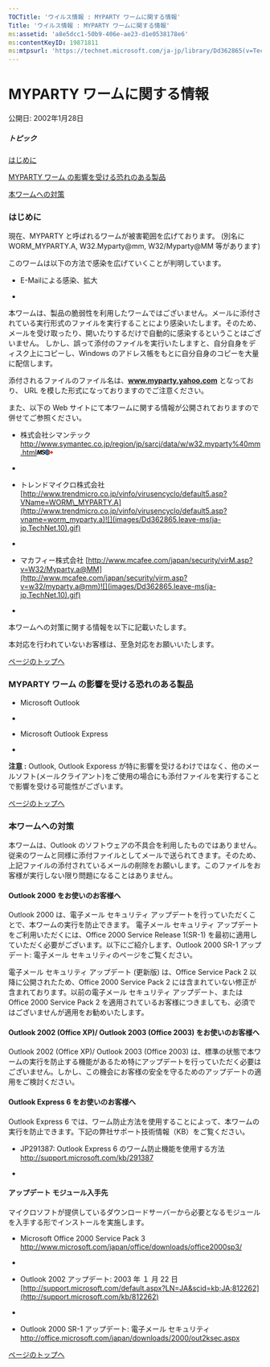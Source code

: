 ```yaml
---
TOCTitle: 'ウイルス情報 : MYPARTY ワームに関する情報'
Title: 'ウイルス情報 : MYPARTY ワームに関する情報'
ms:assetid: 'a8e5dcc1-50b9-406e-ae23-d1e0538178e6'
ms:contentKeyID: 19871811
ms:mtpsurl: 'https://technet.microsoft.com/ja-jp/library/Dd362865(v=TechNet.10)'
---
```


MYPARTY ワームに関する情報
==========================

公開日: 2002年1月28日

##### トピック

[](#ecaa)[はじめに](#ecaa)

[](#ebaa)[MYPARTY ワーム の影響を受ける恐れのある製品](#ebaa)

[](#eaaa)[本ワームへの対策](#eaaa)

### はじめに

現在、MYPARTY と呼ばれるワームが被害範囲を広げております。 (別名に WORM\_MYPARTY.A, W32.Myparty@mm, W32/Myparty@MM 等があります)

このワームは以下の方法で感染を広げていくことが判明しています。

-   E-Mailによる感染、拡大

-   

本ワームは、製品の脆弱性を利用したワームではございません。メールに添付されている実行形式のファイルを実行することにより感染いたします。そのため、メールを受け取ったり、開いたりするだけで自動的に感染するということはございません。 しかし、誤って添付のファイルを実行いたしますと、自分自身をディスク上にコピーし、Windows のアドレス帳をもとに自分自身のコピーを大量に配信します。

添付されるファイルのファイル名は、**www.myparty.yahoo.com** となっており、 URL を模した形式になっておりますのでご注意ください。

また、以下の Web サイトにて本ワームに関する情報が公開されておりますので併せてご参照ください。

-   株式会社シマンテック
    <http://www.symantec.co.jp/region/jp/sarcj/data/w/w32.myparty%40mm.html>![](images/Dd362865.leave-ms(ja-jp,TechNet.10).gif)

-   
-   トレンドマイクロ株式会社
    [http://www.trendmicro.co.jp/vinfo/virusencyclo/default5.asp?VName=WORM\_MYPARTY.A](http://www.trendmicro.co.jp/vinfo/virusencyclo/default5.asp?vname=worm_myparty.a)![](images/Dd362865.leave-ms(ja-jp,TechNet.10).gif)

-   
-   マカフィー株式会社
    [http://www.mcafee.com/japan/security/virM.asp?v=W32/Myparty.a@MM](http://www.mcafee.com/japan/security/virm.asp?v=w32/myparty.a@mm)![](images/Dd362865.leave-ms(ja-jp,TechNet.10).gif)

-   

本ワームへの対策に関する情報を以下に記載いたします。

本対応を行われていないお客様は、至急対応をお願いいたします。

[](#mainsection)[ページのトップへ](#mainsection)

### MYPARTY ワーム の影響を受ける恐れのある製品

-   Microsoft Outlook

-   
-   Microsoft Outlook Express

-   

**注意 :** Outlook, Outlook Exporess が特に影響を受けるわけではなく、他のメールソフト(メールクライアント)をご使用の場合にも添付ファイルを実行することで影響を受ける可能性がございます。

[](#mainsection)[ページのトップへ](#mainsection)

### 本ワームへの対策

本ワームは、Outlook のソフトウェアの不具合を利用したものではありません。従来のワームと同様に添付ファイルとしてメールで送られてきます。そのため、上記ファイルの添付されているメールの削除をお願いします。このファイルをお客様が実行しない限り問題になることはありません。

#### Outlook 2000 をお使いのお客様へ

Outlook 2000 は、電子メール セキュリティ アップデートを行っていただくことで、本ワームの実行を防止できます。 電子メール セキュリティ アップデートをご利用いただくには、Office 2000 Service Release 1(SR-1) を最初に適用していただく必要がございます。以下にご紹介します、Outlook 2000 SR-1 アップデート: 電子メール セキュリティのページをご覧ください。

電子メール セキュリティ アップデート (更新版) は、Office Service Pack 2 以降に公開されたため、Office 2000 Service Pack 2 には含まれていない修正が含まれております。以前の電子メール セキュリティ アップデート、または Office 2000 Service Pack 2 を適用されているお客様につきましても、必須ではございませんが適用をお勧めいたします。

#### Outlook 2002 (Office XP)/ Outlook 2003 (Office 2003) をお使いのお客様へ

Outlook 2002 (Office XP)/ Outlook 2003 (Office 2003) は、標準の状態で本ワームの実行を防止する機能があるため特にアップデートを行っていただく必要はございません。しかし、この機会にお客様の安全を守るためのアップデートの適用をご検討ください。

#### Outlook Express 6 をお使いのお客様へ

Outlook Express 6 では、ワーム防止方法を使用することによって、本ワームの実行を防止できます。下記の弊社サポート技術情報（KB）をご覧ください。

-   JP291387: Outlook Express 6 のワーム防止機能を使用する方法
    <http://support.microsoft.com/kb/291387>

-   

#### アップデート モジュール入手先

マイクロソフトが提供しているダウンロードサーバーから必要となるモジュールを入手する形でインストールを実施します。

-   Microsoft Office 2000 Service Pack 3
    <http://www.microsoft.com/japan/office/downloads/office2000sp3/>

-   
-   Outlook 2002 アップデート: 2003 年 １ 月 22 日
    [http://support.microsoft.com/default.aspx?LN=JA&scid=kb;JA;812262](http://support.microsoft.com/kb/812262)

-   
-   Outlook 2000 SR-1 アップデート: 電子メール セキュリティ
    <http://office.microsoft.com/japan/downloads/2000/out2ksec.aspx>

[](#mainsection)[ページのトップへ](#mainsection)
